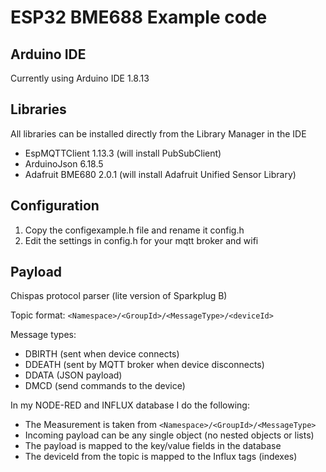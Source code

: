 # ESP32 BME688 Example code
## Arduino IDE

Currently using Arduino IDE 1.8.13
## Libraries

All libraries can be installed directly from the Library Manager in the IDE
* EspMQTTClient 1.13.3 (will install PubSubClient)
* ArduinoJson 6.18.5
* Adafruit BME680 2.0.1 (will install Adafruit Unified Sensor Library)

## Configuration
1. Copy the configexample.h file and rename it config.h
1. Edit the settings in config.h for your mqtt broker and wifi

## Payload
Chispas protocol parser (lite version of Sparkplug B)

Topic format: `<Namespace>/<GroupId>/<MessageType>/<deviceId>`

Message types:
* DBIRTH (sent when device connects)
* DDEATH (sent by MQTT broker when device disconnects)
* DDATA (JSON payload)
* DMCD (send commands to the device)

In my NODE-RED and INFLUX database I do the following: 
* The Measurement is taken from `<Namespace>/<GroupId>/<MessageType>`
* Incoming payload can be any single object (no nested objects or lists)
* The payload is mapped to the key/value fields in the database
* The deviceId from the topic is mapped to the Influx tags (indexes)